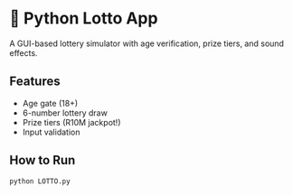 # 🎰 Python Lotto App  
A GUI-based lottery simulator with age verification, prize tiers, and sound effects.  

## Features  
- Age gate (18+)  
- 6-number lottery draw  
- Prize tiers (R10M jackpot!)  
- Input validation  

## How to Run  
```bash
python LOTTO.py
